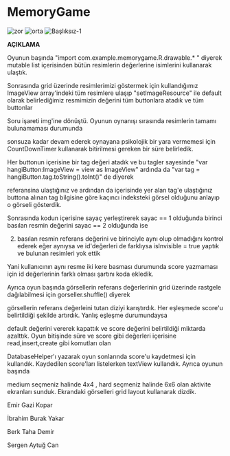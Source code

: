 # MemoryGame
![zor](https://user-images.githubusercontent.com/75802906/163713817-0855f127-2afe-4a6c-aa87-768f5ab4e7d5.gif)
![orta](https://user-images.githubusercontent.com/75802906/163713825-3980d48b-a0bc-4c13-b142-63da6787590e.gif)
![Başlıksız-1](https://user-images.githubusercontent.com/75802906/163725726-90f212b5-6938-4b08-a3b0-082e604ace29.jpg)


**AÇIKLAMA**

 Oyunun başında  "import com.example.memorygame.R.drawable.* "  diyerek mutable list içerisinden bütün resimlerin değerlerine isimlerini kullanarak ulaştık.



Sonrasında grid üzerinde resimlerimizi göstermek için kullandığımız ImageView array'indeki tüm resimlere ulaşıp "setImageResource" ile default olarak belirlediğimiz resmimizin değerini tüm buttonlara atadık ve tüm buttonlar

Soru işareti img'ine dönüştü. Oyunun oynanışı sırasında resimlerin tamamı bulunamaması durumunda

sonsuza kadar devam ederek oynayana psikolojik bir yara vermemesi için CountDownTimer kullanarak bitirilmesi gereken bir süre belirledik.

Her buttonun içerisine bir tag değeri atadık ve bu tagler sayesinde "var hangiButton:ImageView = view as ImageView" ardında da "var tag = hangiButton.tag.toString().toInt()" de diyerek

referansina ulaştığınız ve ardından da içerisinde yer alan tag'e ulaştığınız buttona alınan tag bilgisine göre kaçıncı indeksteki görsel olduğunu anlayıp o görseli gösterdik.

Sonrasında kodun içerisine sayaç yerleştirerek sayac == 1 olduğunda birinci basılan resmin değerini sayac == 2 olduğunda ise


2. basılan resmin referans değerini ve birinciyle aynı olup olmadığını kontrol ederek eğer aynıysa ve id'değerleri de farklıysa isInvisible = true yaptık ve bulunan resimleri yok ettik

Yani kullanıcının aynı resme iki kere basması durumunda score yazmaması için id değerlerinin farklı olması şartını koda ekledik.

Ayrıca oyun başında görsellerin referans değerlerinin grid üzerinde rastgele dağılabilmesi için gorseller.shuffle() diyerek

görsellerin referans değerleini tutan diziyi karıştırdık. Her eşleşmede score'u belirtildiği şekilde artırdık. Yanlış eşleşme durumundaysa

default değerini vererek kapattık ve score değerini belirtildiği miktarda azalttık. Oyun bitişinde süre ve score gibi değerleri içerisine read,insert,create gibi komutları olan

DatabaseHelper'ı yazarak oyun sonlarında score'u kaydetmesi için kullandık. Kaydedilen score'ları listelerken textView kullandık. Ayrıca oyunun başında

medium seçmeniz halinde 4x4 , hard seçmeniz halinde 6x6 olan aktivite ekranları sunduk. Ekrandaki görselleri grid layout kullanarak dizdik.


Emir Gazi Kopar

İbrahim Burak Yakar

Berk Taha Demir

Sergen Aytuğ Can







